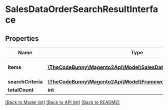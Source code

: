 # SalesDataOrderSearchResultInterface

## Properties
Name | Type | Description | Notes
------------ | ------------- | ------------- | -------------
**items** | [**\TheCodeBunny\Magento2Api\Model\SalesDataOrderInterface[]**](SalesDataOrderInterface.md) | Array of collection items. | 
**searchCriteria** | [**\TheCodeBunny\Magento2Api\Model\FrameworkSearchCriteriaInterface**](FrameworkSearchCriteriaInterface.md) |  | 
**totalCount** | **int** | Total count. | 

[[Back to Model list]](../README.md#documentation-for-models) [[Back to API list]](../README.md#documentation-for-api-endpoints) [[Back to README]](../README.md)


